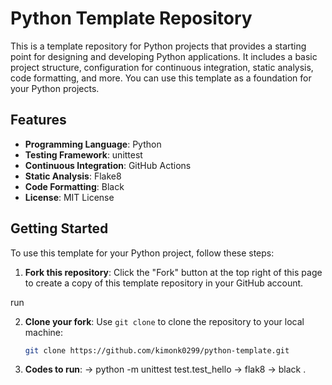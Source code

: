 # Python Template Repository

This is a template repository for Python projects that provides a starting point for designing and developing Python applications. It includes a basic project structure, configuration for continuous integration, static analysis, code formatting, and more. You can use this template as a foundation for your Python projects.

## Features

- **Programming Language**: Python 
- **Testing Framework**: unittest 
- **Continuous Integration**: GitHub Actions 
- **Static Analysis**: Flake8 
- **Code Formatting**: Black 
- **License**: MIT License 

## Getting Started

To use this template for your Python project, follow these steps:

1. **Fork this repository**: Click the "Fork" button at the top right of this page to create a copy of this template repository in your GitHub account.

run 

2. **Clone your fork**: Use `git clone` to clone the repository to your local machine:

   ```sh
   git clone https://github.com/kimonk0299/python-template.git

3. **Codes to run**: 
    -> python -m unittest test.test_hello
    -> flak8 
    -> black . 


